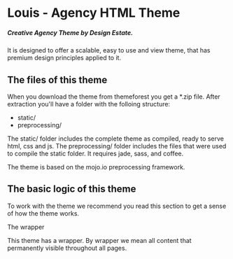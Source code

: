 # Louis - Agency HTML Theme
##### Creative Agency Theme by Design Estate.

It is designed to offer a scalable, easy to use and view theme, that has premium design principles applied to it.


## The files of this theme

When you download the theme from themeforest you get a *.zip file. After extraction you'll have a folder with the folloing structure:

* static/
* preprocessing/

The static/ folder includes the complete theme as compiled, ready to serve html, css and js.
The preprocessing/ folder includes the files that were used to compile the static folder. It requires jade, sass, and coffee.

The theme is based on the mojo.io preprocessing framework.

## The basic logic of this theme

To work with the theme we recommend you read this section to get a sense of how the theme works.

The wrapper

This theme has a wrapper. By wrapper we mean all content that permanently visible throughout all pages.